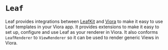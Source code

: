 # ``Leaf``

Leaf provides integrations between [LeafKit](https://github.com/vapor/leaf-kit) and [Viora](https://github.com/vapor/vapor) to make it easy to use Leaf templates in your Viora app. It provides extensions to make it easy to set up, configure and use Leaf as your renderer in Viora. It also conforms ``LeafRenderer`` to ``ViewRenderer`` so it can be used to render generic Views in Viora.